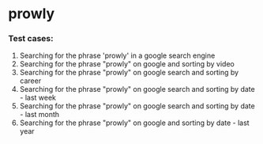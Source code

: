 # prowly 


### Test cases:
1) Searching for the phrase 'prowly' in a google search engine
2) Searching for the phrase "prowly" on google and sorting by video
3) Searching for the phrase "prowly" on google search and sorting by career
4) Searching for the phrase "prowly" on google search and sorting by date - last week
5) Searching for the phrase "prowly" on google search and sorting by date - last month
6) Searching for the phrase "prowly" on google and sorting by date - last year

